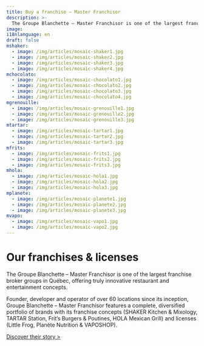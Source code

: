 ```yaml
---
title: Buy a franchise – Master Franchisor
description: >-
  The Groupe Blanchette – Master Franchisor is one of the largest franchise broker groups in Québec, offering truly innovative restaurant and entertainment concepts.
image: 
i18nlanguage: en
draft: false
mshaker:
  - image: /img/articles/mosaic-shaker1.jpg
  - image: /img/articles/mosaic-shaker2.jpg
  - image: /img/articles/mosaic-shaker3.jpg
  - image: /img/articles/mosaic-shaker4.jpg
mchocolato:
  - image: /img/articles/mosaic-chocolato1.jpg
  - image: /img/articles/mosaic-chocolato2.jpg
  - image: /img/articles/mosaic-chocolato3.jpg
  - image: /img/articles/mosaic-chocolato4.jpg
mgrenouille:
  - image: /img/articles/mosaic-grenouille1.jpg
  - image: /img/articles/mosaic-grenouille2.jpg
  - image: /img/articles/mosaic-grenouille3.jpg
mtartar:
  - image: /img/articles/mosaic-tartar1.jpg
  - image: /img/articles/mosaic-tartar2.jpg
  - image: /img/articles/mosaic-tartar3.jpg
mfrits:
  - image: /img/articles/mosaic-frits1.jpg
  - image: /img/articles/mosaic-frits2.jpg
  - image: /img/articles/mosaic-frits3.jpg
mhola:
  - image: /img/articles/mosaic-hola1.jpg
  - image: /img/articles/mosaic-hola2.jpg
  - image: /img/articles/mosaic-hola3.jpg
mplanete:
  - image: /img/articles/mosaic-planete1.jpg
  - image: /img/articles/mosaic-planete2.jpg
  - image: /img/articles/mosaic-planete3.jpg
mvapo:
  - image: /img/articles/mosaic-vapo1.jpg
  - image: /img/articles/mosaic-vapo2.jpg
---
```


# Our franchises & licenses

The Groupe Blanchette – Master Franchisor is one of the largest franchise broker groups in Québec, offering truly innovative restaurant and entertainment concepts.

Founder, developer and operator of over 60 locations since its inception, Groupe Blanchette – Master Franchisor features a complete, diversified portfolio of brands with its franchise concepts (SHAKER Kitchen & Mixology, TARTAR Station, Frit’s Burgers & Poutines, HOLA Mexican Grill) and licenses (Little Frog, Planète Nutrition & VAPOSHOP). 

[Discover their story >](/en/history)
